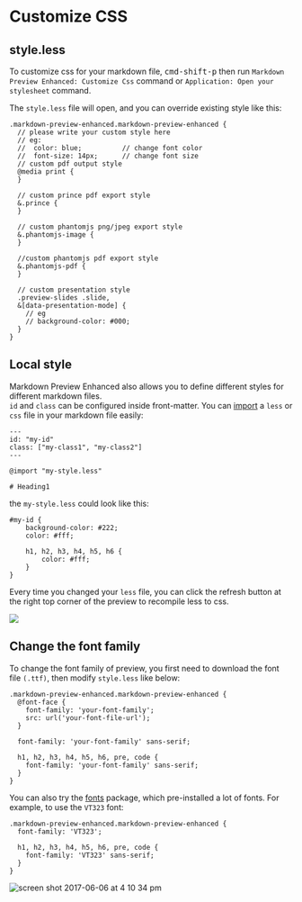# Customize CSS  

## style.less

To customize css for your markdown file, <kbd>cmd-shift-p</kbd> then run `Markdown Preview Enhanced: Customize Css` command or `Application: Open your stylesheet` command.    

The `style.less` file will open, and you can override existing style like this:  
```less
.markdown-preview-enhanced.markdown-preview-enhanced {
  // please write your custom style here
  // eg:
  //  color: blue;          // change font color
  //  font-size: 14px;      // change font size
  // custom pdf output style
  @media print {
  }

  // custom prince pdf export style
  &.prince {
  }

  // custom phantomjs png/jpeg export style
  &.phantomjs-image {
  }

  //custom phantomjs pdf export style
  &.phantomjs-pdf {
  }

  // custom presentation style
  .preview-slides .slide,
  &[data-presentation-mode] {
    // eg
    // background-color: #000;
  }
}
```

## Local style
Markdown Preview Enhanced also allows you to define different styles for different markdown files.  
`id` and `class` can be configured inside front-matter.
You can [import](file-imports.md) a `less` or `css` file in your markdown file easily:  

```
---
id: "my-id"
class: ["my-class1", "my-class2"]
---

@import "my-style.less"

# Heading1
```  

the `my-style.less` could look like this:  

```less
#my-id {
    background-color: #222;
    color: #fff;

    h1, h2, h3, h4, h5, h6 {
        color: #fff;
    }
}
```

Every time you changed your `less` file, you can click the refresh button at the right top corner of the preview to recompile less to css.   

![](https://cloud.githubusercontent.com/assets/1908863/22716917/c7088ae0-ed5d-11e6-8db9-e1ab035a3a2b.png)

## Change the font family  
To change the font family of preview, you first need to download the font file `(.ttf)`, then modify `style.less` like below:   

```less
.markdown-preview-enhanced.markdown-preview-enhanced {
  @font-face {
    font-family: 'your-font-family';
    src: url('your-font-file-url');
  }

  font-family: 'your-font-family' sans-serif;

  h1, h2, h3, h4, h5, h6, pre, code {
    font-family: 'your-font-family' sans-serif;
  }
}
```

You can also try the [fonts](https://atom.io/packages/fonts) package, which pre-installed a lot of fonts. For example, to use the `VT323` font:   

```less  
.markdown-preview-enhanced.markdown-preview-enhanced {
  font-family: 'VT323';

  h1, h2, h3, h4, h5, h6, pre, code {
    font-family: 'VT323' sans-serif;
  }
}
```  

![screen shot 2017-06-06 at 4 10 34 pm](https://user-images.githubusercontent.com/1908863/26852092-b03ef1c8-4ad2-11e7-951d-e384dc926b49.png)
